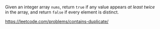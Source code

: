Given an integer array `nums`, return `true` if any value appears *at least twice* in the array, and return `false` if every element is distinct.

https://leetcode.com/problems/contains-duplicate/
